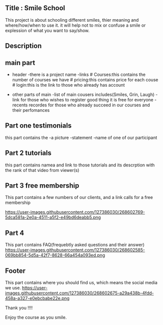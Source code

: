 Title : Smile School
-------------------------
This project is about schooling different smiles, thier meaning and where/how/when to use it.
it will help not to mix or confuse a smile or explession of what you want to say/show.

Description
------------
main part
---------
* header
-there is a project name
-links # Courses:this contains the number of courses we have
       # pricing:this contains price for each couse
       # login:this is the link to those who already has account

* other parts of main
-list of main cousers includes(Smiles, Grin, Laugh)
-link for those who wishes to register good thing it is free for everyone
-recents recordes for those who already succeed in our courses and their perfomances 

Part one testimonials
---------------------
this part contains the -a picture
                       -statement
                       -name of one of our participant

Part 2 tutorials
----------------
this part contains namea and link to those tutorials and its descrption with the rank of that video from viewer(s)

Part 3 free membership
-----------------------
This part contains a few numbers of our clients, and a link calls for a free membership

https://user-images.githubusercontent.com/127386030/268602769-5dca581a-2e0a-4511-a5f2-e49bd6deabb5.png

Part 4
--------

This part contains FAQ(frequebtly asked questions and their answer)
https://user-images.githubusercontent.com/127386030/268602585-069bb854-5d5a-42f7-8628-66a454a093ed.png

Footer
----------
This part contains where you should find us, which means the social media we use.
https://user-images.githubusercontent.com/127386030/268602675-a29a438b-4fdd-458a-a327-e0ebcbabe22e.png

Thank you !!!!

 Enjoy the course as you smile. 